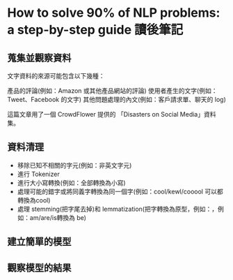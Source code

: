 # How to solve 90% of NLP problems: a step-by-step guide 讀後筆記

## 蒐集並觀察資料

文字資料的來源可能包含以下幾種：

產品的評論(例如：Amazon 或其他產品網站的評論)
使用者產生的文字(例如：Tweet、Facebook 的文字)
其他問題處理的內文(例如：客戶請求單、聊天的 log)

這篇文章用了一個 CrowdFlower 提供的 「Disasters on Social Media」資料集。

## 資料清理

- 移除已知不相關的字元(例如：非英文字元)
- 進行 Tokenizer
- 進行大小寫轉換(例如：全部轉換為小寫)
- 處理可能的錯字或將同義字轉換為同一個字(例如：cool/kewl/cooool 可以都轉換為cool)
- 處理 stemming(把字尾去掉)和 lemmatization(把字轉換為原型，例如：，例如：am/are/is轉換為 be)

## 建立簡單的模型

## 觀察模型的結果

